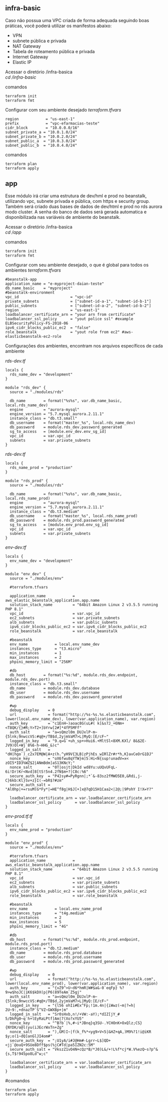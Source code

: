 ## infra-basic
Caso não possua uma VPC criada de forma adequada seguindo boas práticas, você poderá utilizar os manifestos abaixo:

- VPN
- subnete pública e privada
- NAT Gateway
- Tabela de roteamento pública e privada
- Internet Gateway
- Elastic IP

Acessar o diretório /infra-basica<br />
_cd /infra-basic_

comandos
```hcl
terraform init
terraform fmt
```

Configurar com seu ambiente desejado
_terraform.tfvars_
```hcl
region            = "us-east-1"
prefix            = "vpc-efarmacias-teste"
cidr_block        = "10.0.0.0/16"
subnet_private_a = "10.0.1.0/24"
subnet_private_b = "10.0.2.0/24"
subnet_public_a  = "10.0.3.0/24"
subnet_public_b  = "10.0.4.0/24"
```
comandos
```hcl
terraform plan
terraform apply
```
## app
Esse módulo irá criar uma estrutura de dev/hml e prod no beanstalk, utilizando vpc, subnete privada e pública, com https e security group.
Também será criado duas bases de dados de dev/html e prod no rds aurora modo cluster.
A senha do banco de dados será gerada automatica e disponibilizada nas variáveis de ambiente do beanstalk.

Acessar o diretório /infra-basica<br />
_cd /app_

comandos
```hcl
terraform init
terraform fmt
```

Configurar com seu ambiente desejado, o que é global para todos os ambientes
_terraform.tfvars_
```hcl
#beanstalk-app
application_name = "e-myproject-daian-teste"
db_name_basic    = "myproject"
#beanstalk-environment
vpc_id                       = "vpc-id"
private_subnets              = ["subnet-id-a-1", "subnet-id-b-1"]
public_subnets               = ["subnet-id-a-2", "subnet-id-b-2"]
region                       = "us-east-1"
loadbalancer_certificate_arn = "your arn from certificate"
loadbalancer_ssl_policy      = "yout police ssl" #example ELBSecurityPolicy-FS-2018-06
ipv6_cidr_blocks_public_ec2  = "false"
role_beanstalk               = "yout role from ec2" #aws-elasticbeanstalk-ec2-role

```

Configurações dos ambientes, encontram nos arquivos específicos de cada ambiente

_rds-dev.tf_
```hcl
locals {
  rds_name_dev = "development"
}

module "rds_dev" {
  source = "./modules/rds"

  db_name        = format("%s%s", var.db_name_basic, local.rds_name_dev)
  engine         = "aurora-mysql"
  engine_version = "5.7.mysql_aurora.2.11.1"
  instance_class = "db.t3.small"
  db_username    = format("master_%s", local.rds_name_dev)
  db_password    = module.rds_dev.password_generated
  sg_to_access   = [module.env_dev.env_sg_id]
  vpc_id         = var.vpc_id
  subnets        = var.private_subnets
}
```
_rds-dev.tf_
```hcl
locals {
  rds_name_prod = "production"
}

module "rds_prod" {
  source = "./modules/rds"

  db_name        = format("%s%s", var.db_name_basic, local.rds_name_prod)
  engine         = "aurora-mysql"
  engine_version = "5.7.mysql_aurora.2.11.1"
  instance_class = "db.t3.medium"
  db_username    = format("master_%s", local.rds_name_prod)
  db_password    = module.rds_prod.password_generated
  sg_to_access   = [module.env_prod.env_sg_id]
  vpc_id         = var.vpc_id
  subnets        = var.private_subnets
}
```

_env-dev.tf_
```hcl
locals {
  env_name_dev = "development"
}

module "env_dev" {
  source = "./modules/env"

  #terraform.tfvars

  application_name            = aws_elastic_beanstalk_application.app.name
  solution_stack_name         = "64bit Amazon Linux 2 v3.5.5 running PHP 8.1"
  vpc_id                      = var.vpc_id
  ec2_subnets                 = var.private_subnets
  alb_subnets                 = var.public_subnets
  ipv6_cidr_blocks_public_ec2 = var.ipv6_cidr_blocks_public_ec2
  role_beanstalk              = var.role_beanstalk

  #beanstalk
  env_name            = local.env_name_dev
  instances_type      = "t3.micro"
  min_instances       = 1
  max_instances       = 2
  phpini_memory_limit = "256M"

  #db
  db_host        = format("%s:%d", module.rds_dev.endpoint, module.rds_dev.port)
  instance_class = "db.t3.small"
  db_name        = module.rds_dev.database
  db_user        = module.rds_dev.username
  db_password    = module.rds_dev.password_generated

  #wp
  debug_display    = 0
  url              = format("http://%s-%s.%s.elasticbeanstalk.com", lower(local.env_name_dev), lower(var.application_name), var.region)
  auth_key         = "c1EnH~)aoac8G(uL#( k[&s7J_+6Nm+<T8QK/{}#R;Y>T2+]bYrw[2#]*4fP5MFf"
  auth_salt        = "a=sQmzl0m_DUJxlP-m~{5lnk;9nwccVS:#q@+/TB$d,2yjmVaM7>L|MyQ:[E/cF~"
  logged_in_key    = "9.q=G`+uh_sp+>Hui6.+MltSl<8XM.KXl/ 8&$2E-JV9)Ol+Wj`8%6-h~HHG_&)c"
  logged_in_salt   = "dH|hgo`)_c2x7EM@W|A+z(h.^yH9V{3LB|zPjhEs_wIRlZr#r*h,K}avCeOrG1DJ"
  nonce_key        = "oX6fwu8qYTW}m]5:Hi<N{sup!unadV=x< zOI5*ID3%WZ$2|ANmBdm]aS13KNcY;"
  nonce_salt       = "0T|osjt|DkId wd8Yu:uUQvUFqL-6i!Dr)Kr<Nvd]8[tS!5n4.2fN$m+?|C8c:%6"
  secure_auth_key  = "P4}sy#=PyRgnn|;*`&-83sz2fMWO5E0,&Rdi,j-C}6kb:Kl}Sv+z}I(-=bR$?#zm"
  secure_auth_salt = "Al0hp|+=rsuM(G*Fy*|=HE^f8g|H$J[+]x@7qD15H1Caa2<|2@;|9PohY I!X=Y?"

  loadbalancer_certificate_arn = var.loadbalancer_certificate_arn
  loadbalancer_ssl_policy      = var.loadbalancer_ssl_policy
}
```

_env-prod.tf.tf_
```hcl
locals {
  env_name_prod = "production"
}

module "env_prod" {
  source = "./modules/env"

  #terraform.tfvars
  application_name            = aws_elastic_beanstalk_application.app.name
  solution_stack_name         = "64bit Amazon Linux 2 v3.5.5 running PHP 8.1"
  vpc_id                      = var.vpc_id
  ec2_subnets                 = var.private_subnets
  alb_subnets                 = var.public_subnets
  ipv6_cidr_blocks_public_ec2 = var.ipv6_cidr_blocks_public_ec2
  role_beanstalk              = var.role_beanstalk

  #beanstalk
  env_name            = local.env_name_prod
  instances_type      = "t4g.medium"
  min_instances       = 2
  max_instances       = 5
  phpini_memory_limit = "4G"

  #db
  db_host        = format("%s:%d", module.rds_prod.endpoint, module.rds_prod.port)
  instance_class = "db.t2.medium"
  db_name        = module.rds_prod.database
  db_user        = module.rds_prod.username
  db_password    = module.rds_prod.password_generated

  #wp
  debug_display    = 0
  url              = format("http://%s-%s.%s.elasticbeanstalk.com", lower(local.env_name_prod), lower(var.application_name), var.region)
  auth_key         = "{vZ9^>U~d6*hmR|W#$a&-0`eqFp} %?9>w$hoJC|iK6$kDX(p|P6(89TeAm`Z5gj"
  auth_salt        = "a=sQmzl0m_DUJxlP-m~{5lnk;9nwccVS:#q@+/TB$d,2yjmVaM7>L|MyQ:[E/cF~"
  logged_in_key    = "{l56 ohIi#Ex^Fp;!1m.4n|{iWwz(~m|?=h| 2U~9:,+dnazTP`S^VZ~GWXBp+|m"
  logged_in_salt   = "Sr0sHxb,n!/+VW:-aY);*dIZ[jY_# 5/DkPg0~q`h+lEyRaLPtf]Am|7(Xo?xYU5"
  nonce_key        = "^B?b`|%,#~i*JBnq}q3SU-.YCHOnK+OxQlz;CS}{NYDK/o@l(yu(iJEcrWxTn+Zg"
  nonce_salt       = "),GM)I~|f(k_f%*<yg9>V<5|&HZ+qA,)M9%?1!i@iKR $y;o(1~dQ]anGlJI4om#"
  secure_auth_key  = ";U1yA/i#J@Hm#-Lgrr~L$]QD+<jj`@ouQ+9SUe8Dff$ps(%jC#Td|pa5IZN2c:5M"
  secure_auth_salt = "VkszZ1vO4N+cQz*B/*J0)L&/+!L%f*cj*W.V%ezQ~s?p^&{s,T$!945po8Ld^w;c"

  loadbalancer_certificate_arn = var.loadbalancer_certificate_arn
  loadbalancer_ssl_policy      = var.loadbalancer_ssl_policy
}
```

#comandos

```hcl
terraform plan
terraform apply
```


